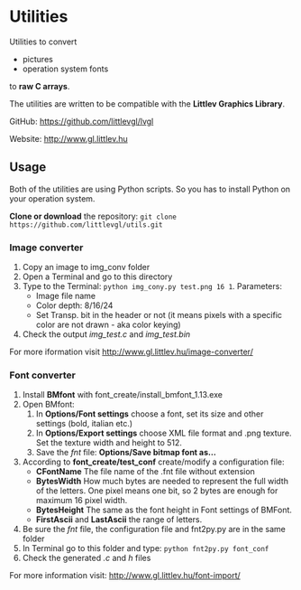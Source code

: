 # Utilities
Utilities to convert 
* pictures
* operation system fonts 

to **raw C arrays**.

The utilities are written to be compatible with the **Littlev Graphics Library**. 

GitHub: https://github.com/littlevgl/lvgl

Website: http://www.gl.littlev.hu

## Usage
Both of the utilities are using Python scripts. So you has to install Python on your operation system.

**Clone or download** the repository: `git clone https://github.com/littlevgl/utils.git`

### Image converter
1. Copy an image to img_conv folder
2. Open a Terminal and go to this directory
3. Type to the Terminal: `python img_cony.py test.png 16 1`. Parameters:
   * Image file name
   * Color depth: 8/16/24
   * Set Transp. bit in the header or not (it means pixels with a specific color are not drawn - aka color keying)
4. Check the output *img_test.c* and *img_test.bin*

For more iformation visit http://www.gl.littlev.hu/image-converter/

### Font converter
1. Install **BMfont** with font_create/install_bmfont_1.13.exe
2. Open BMfont:
   1. In **Options/Font settings** choose a font, set its size and other settings (bold, italian etc.)
   2. In **Options/Export settings** choose XML file format and .png texture. Set the texture width and height to 512.
   3. Save the *fnt* file: **Options/Save bitmap font as…**
3. According to **font_create/test_conf** create/modify a configuration file:
   * **CFontName** The file name of the .fnt file without extension
   * **BytesWidth** How much bytes are needed to represent the full width of the letters. One pixel means one bit, so 2 bytes are enough for maximum 16 pixel width.
   * **BytesHeight** The same as the font height in Font settings of BMFont.
   * **FirstAscii** and **LastAscii** the range of letters.
4. Be sure the *fnt* file, the configuration file and fnt2py.py are in the same folder
5. In Terminal go to this folder and type: `python fnt2py.py font_conf`
6. Check the generated *.c* and *h* files

For more information visit: http://www.gl.littlev.hu/font-import/
